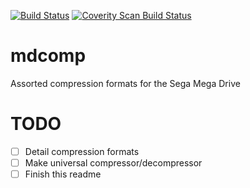 [![Build Status](https://travis-ci.org/flamewing/mdcomp.svg?branch=master)](https://travis-ci.org/flamewing/mdcomp)
[![Coverity Scan Build Status](https://scan.coverity.com/projects/13715/badge.svg)](https://scan.coverity.com/projects/13715)

# mdcomp
Assorted compression formats for the Sega Mega Drive

# TODO

- [ ] Detail compression formats
- [ ] Make universal compressor/decompressor
- [ ] Finish this readme
